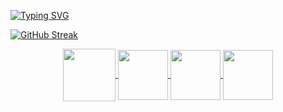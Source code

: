 [![Typing SVG](https://readme-typing-svg.herokuapp.com?font=Fira+Code&weight=500&size=25&pause=1000&color=53F3F7&background=060122&center=true&vCenter=true&random=false&width=435&height=60&lines=Hello%2C++my+name+is+Gabriel+;I'm+19+years+old+;I%C2%B4m+a+Software+Developer;welcome%3A)](https://git.io/typing-svg)

[![GitHub Streak](https://github-readme-streak-stats.herokuapp.com?user=gabriellima-wav&theme=github-dark-blue&date_format=j%20M%5B%20Y%5D)](https://git.io/streak-stats)


<div align="center"> 
<a href="https://instagram.com/gabriellima.wav" target="_blank">
<img align="center" height="84" width="84" src="https://github.com/carolbarbosa101/carolbarbosa101/assets/44561610/88a3dd4d-f85e-4141-af09-a2667d81df5b">
</a>

<a href="https://discord.gg/FqQUhQav" target="_blank">
<img align="center" height="80" width="80" src="https://github.com/gabriellima-wav/gabriellima-wav/assets/127765401/e9701109-3608-44c1-9ab0-70dbf0f5ad8e">
</a>


<a href="mailto:sampleforgabriel@gmail.com">
<img align="center"  height="80" width="80" src="https://github.com/gabriellima-wav/gabriellima-wav/assets/127765401/aeef2a7e-08e9-406d-ac19-69bab26f8aaa">
</a>


<a  href="https://www.linkedin.com/in/gabriel-lima-a6272126a/" target=_blank>
<img align="center"  height="80" width="80" src="https://github.com/gabriellima-wav/gabriellima-wav/assets/127765401/5729681b-b4d6-4d19-a8a4-d04da4dbd36c">
</a>

</div>

<div align="center" >
